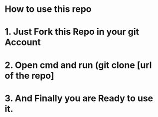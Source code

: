 # How to use this repo
# 1. Just Fork this Repo in your git Account
# 2. Open cmd and run (git clone [url of the repo]
# 3. And Finally you are Ready to use it.
